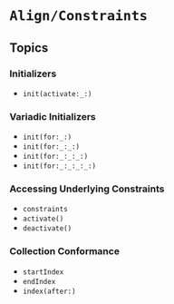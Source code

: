 # ``Align/Constraints``

## Topics

### Initializers

- ``init(activate:_:)``

### Variadic Initializers

- ``init(for:_:)``
- ``init(for:_:_:)``
- ``init(for:_:_:_:)``
- ``init(for:_:_:_:_:)``

### Accessing Underlying Constraints

- ``constraints``
- ``activate()``
- ``deactivate()``

### Collection Conformance

- ``startIndex``
- ``endIndex``
- ``index(after:)``
